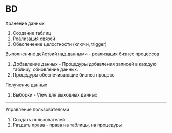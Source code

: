 # BD
Хранение данных
1) Создание таблиц
2) Реализация связей
3) Обеспечение целостности (ключи, trigger)

Выполненине действий над данными - реализация бизнес процессов
1) Добавление данных - Процедуры добавления записей в каждую таблицу, обновление данных.
2) Процедуры обеспечивающие бизнес процесс

Получение данных
1) Выборки - View для выходных данных
----
Управление пользователями
1) Создать пользователей
2) Раздать права - права на таблицы, на процедуры

